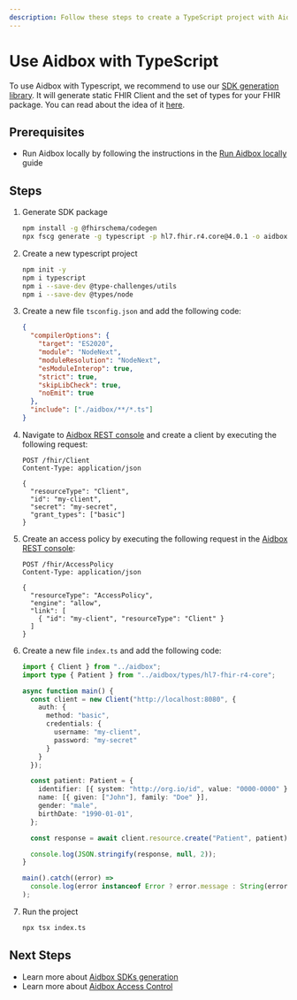 ```yaml
---
description: Follow these steps to create a TypeScript project with Aidbox
---
```


# Use Aidbox with TypeScript

To use Aidbox with Typescript, we recommend to use our [SDK generation library](https://github.com/fhir-schema/fhir-schema-codegen). 
It will generate static FHIR Client and the set of types for your FHIR package. You can read about the idea of it [here](../developer-experience/developer-experience-overview.md#use-aidbox-sdks-for-customized-experience).

## Prerequisites

- Run Aidbox locally by following the instructions in the [Run Aidbox locally](run-aidbox-locally.md) guide

## Steps

1. Generate SDK package

   ```bash
   npm install -g @fhirschema/codegen
   npx fscg generate -g typescript -p hl7.fhir.r4.core@4.0.1 -o aidbox
   ```

2. Create a new typescript project

   ```bash
   npm init -y
   npm i typescript
   npm i --save-dev @type-challenges/utils
   npm i --save-dev @types/node
   ```

3. Create a new file `tsconfig.json` and add the following code:

   ```json
   {
     "compilerOptions": {
       "target": "ES2020",
       "module": "NodeNext",
       "moduleResolution": "NodeNext",
       "esModuleInterop": true,
       "strict": true,
       "skipLibCheck": true,
       "noEmit": true
     },
     "include": ["./aidbox/**/*.ts"]
   }
   ```

3. Navigate to [Aidbox REST console](http://localhost:8080/ui/console/#rest) and create a client by executing the following request:

   ```http
   POST /fhir/Client
   Content-Type: application/json

   {
     "resourceType": "Client",
     "id": "my-client",
     "secret": "my-secret",
     "grant_types": ["basic"]
   }
   ```

4. Create an access policy by executing the following request in the [Aidbox REST console](http://localhost:8080/ui/console/#rest):

   ```http
   POST /fhir/AccessPolicy
   Content-Type: application/json

   {
     "resourceType": "AccessPolicy",
     "engine": "allow",
     "link": [
       { "id": "my-client", "resourceType": "Client" }
     ]
   }
   ```

5. Create a new file `index.ts` and add the following code:

   ```typescript
   import { Client } from "../aidbox";
   import type { Patient } from "../aidbox/types/hl7-fhir-r4-core";
   
   async function main() {
     const client = new Client("http://localhost:8080", {
       auth: {
         method: "basic",
         credentials: {
           username: "my-client",
           password: "my-secret"
         }
       }
     });
   
     const patient: Patient = {
       identifier: [{ system: "http://org.io/id", value: "0000-0000" }],
       name: [{ given: ["John"], family: "Doe" }],
       gender: "male",
       birthDate: "1990-01-01",
     };
   
     const response = await client.resource.create("Patient", patient);
   
     console.log(JSON.stringify(response, null, 2));
   }
   
   main().catch((error) =>
     console.log(error instanceof Error ? error.message : String(error)),
   );
   ```

6. Run the project

   ```bash
   npx tsx index.ts
   ```

## Next Steps

* Learn more about [Aidbox SDKs generation](../developer-experience/developer-experience-overview.md#use-aidbox-sdks-for-customized-experience)
* Learn more about [Aidbox Access Control](../access-control/access-control.md)

